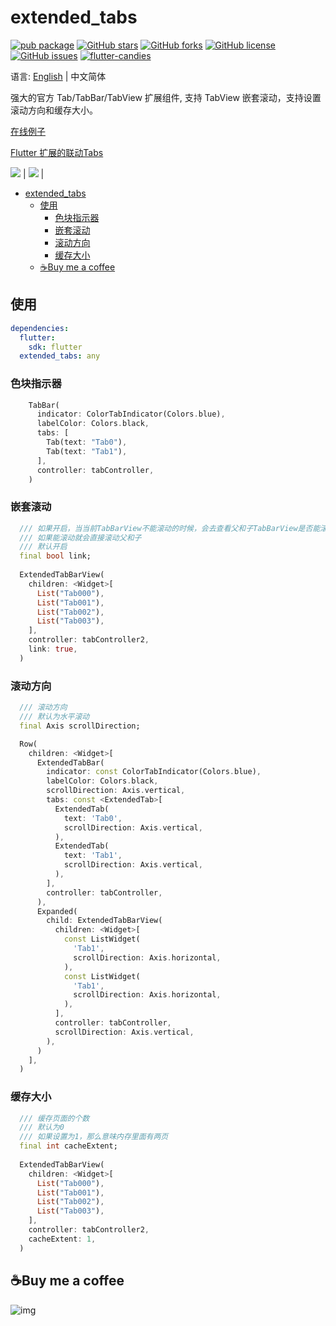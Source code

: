 # extended_tabs

[![pub package](https://img.shields.io/pub/v/extended_tabs.svg)](https://pub.dartlang.org/packages/extended_tabs) [![GitHub stars](https://img.shields.io/github/stars/fluttercandies/extended_tabs)](https://github.com/fluttercandies/extended_tabs/stargazers) [![GitHub forks](https://img.shields.io/github/forks/fluttercandies/extended_tabs)](https://github.com/fluttercandies/extended_tabs/network) [![GitHub license](https://img.shields.io/github/license/fluttercandies/extended_tabs)](https://github.com/fluttercandies/extended_tabs/blob/master/LICENSE) [![GitHub issues](https://img.shields.io/github/issues/fluttercandies/extended_tabs)](https://github.com/fluttercandies/extended_tabs/issues) <a target="_blank" href="https://jq.qq.com/?_wv=1027&k=5bcc0gy"><img border="0" src="https://pub.idqqimg.com/wpa/images/group.png" alt="flutter-candies" title="flutter-candies"></a>

语言: [English](README.md) | 中文简体

强大的官方 Tab/TabBar/TabView 扩展组件, 支持 TabView 嵌套滚动，支持设置滚动方向和缓存大小。

[在线例子](https://fluttercandies.github.io/extended_tabs/)

[Flutter 扩展的联动Tabs](https://juejin.im/post/5c34b87ef265da61553b01a8)

![](https://github.com/fluttercandies/Flutter_Candies/tree/master/gif/extended_tab/link.gif) | ![](https://github.com/fluttercandies/Flutter_Candies/tree/master/gif/extended_tab/scrollDirection.gif) | 

- [extended_tabs](#extended_tabs)
  - [使用](#使用)
    - [色块指示器](#色块指示器)
    - [嵌套滚动](#嵌套滚动)
    - [滚动方向](#滚动方向)
    - [缓存大小](#缓存大小)
  - [☕️Buy me a coffee](#️buy-me-a-coffee)

## 使用

``` yaml
dependencies:
  flutter:
    sdk: flutter
  extended_tabs: any
```
### 色块指示器

``` dart
    TabBar(
      indicator: ColorTabIndicator(Colors.blue),
      labelColor: Colors.black,
      tabs: [
        Tab(text: "Tab0"),
        Tab(text: "Tab1"),
      ],
      controller: tabController,
    )
```
### 嵌套滚动
``` dart
  /// 如果开启，当当前TabBarView不能滚动的时候，会去查看父和子TabBarView是否能滚动，
  /// 如果能滚动就会直接滚动父和子
  /// 默认开启
  final bool link;
  
  ExtendedTabBarView(
    children: <Widget>[
      List("Tab000"),
      List("Tab001"),
      List("Tab002"),
      List("Tab003"),
    ],
    controller: tabController2,
    link: true,
  )
```

### 滚动方向

``` dart
  /// 滚动方向
  /// 默认为水平滚动
  final Axis scrollDirection;

  Row(
    children: <Widget>[
      ExtendedTabBar(
        indicator: const ColorTabIndicator(Colors.blue),
        labelColor: Colors.black,
        scrollDirection: Axis.vertical,
        tabs: const <ExtendedTab>[
          ExtendedTab(
            text: 'Tab0',
            scrollDirection: Axis.vertical,
          ),
          ExtendedTab(
            text: 'Tab1',
            scrollDirection: Axis.vertical,
          ),
        ],
        controller: tabController,
      ),
      Expanded(
        child: ExtendedTabBarView(
          children: <Widget>[
            const ListWidget(
              'Tab1',
              scrollDirection: Axis.horizontal,
            ),
            const ListWidget(
              'Tab1',
              scrollDirection: Axis.horizontal,
            ),
          ],
          controller: tabController,
          scrollDirection: Axis.vertical,
        ),
      )
    ],
  )
``` 
### 缓存大小
``` dart
  /// 缓存页面的个数
  /// 默认为0
  /// 如果设置为1，那么意味内存里面有两页
  final int cacheExtent;
  
  ExtendedTabBarView(
    children: <Widget>[
      List("Tab000"),
      List("Tab001"),
      List("Tab002"),
      List("Tab003"),
    ],
    controller: tabController2,
    cacheExtent: 1,
  )  
```

## ☕️Buy me a coffee

![img](http://zmtzawqlp.gitee.io/my_images/images/qrcode.png)
